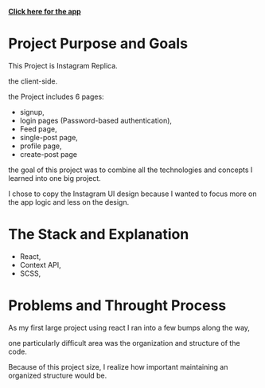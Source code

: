 **[Click here for the app](https://stormy-tundra-61057.herokuapp.com/)**



# Project Purpose and Goals

This Project is Instagram Replica.


the client-side.


the Project includes 6 pages:

- signup,
- login pages (Password-based authentication),
- Feed page,
- single-post page,
- profile page,
- create-post page 

the goal of this project was to combine all the technologies and concepts I learned into one big project.

I chose to copy the Instagram UI design because I wanted to focus more on the app logic and less on the design.

# The Stack and Explanation
  
 - React,
 - Context API,
 - SCSS,
 
 # Problems and Throught Process
  
As my first large project using react I ran into a few bumps along the way, 

one particularly difficult area was the organization and structure of the code. 

Because of this project size, I realize how important maintaining an organized structure would be.



 


